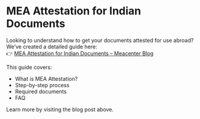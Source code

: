 # MEA Attestation for Indian Documents

Looking to understand how to get your documents attested for use abroad?  
We’ve created a detailed guide here:  
👉 [MEA Attestation for Indian Documents – Meacenter Blog](https://meacenter.in/blog/mea-attestation/mea-attestation-for-indian-documents/)

This guide covers:
- What is MEA Attestation?
- Step-by-step process
- Required documents
- FAQ

Learn more by visiting the blog post above.
